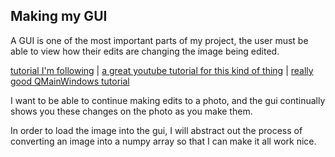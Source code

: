 ## Making my GUI

A GUI is one of the most important parts of my project, the user must be able to view how their edits are changing
 the image being edited.

[tutorial I'm following](https://towardsdev.com/create-a-simple-gui-image-processor-with-pyqt6-and-opencv-1821e1463691) |
[a great youtube tutorial for this kind of thing](https://www.youtube.com/watch?v=4B3kYF5BhB4) | [really good QMainWindows tutorial](https://realpython.com/python-menus-toolbars/#creating-actions-for-python-menus-and-toolbars-in-pyqt)

I want to be able to continue making edits to a photo, and the gui continually shows you these changes on the photo
as you make them.

In order to load the image into the gui, I will abstract out the process of converting an image
into a numpy array so that I can make it all work nice.